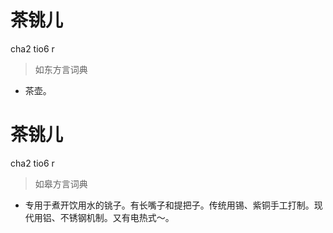 # 茶铫儿
cha2 tio6 r
> 如东方言词典
- 茶壶。

# 茶铫儿
cha2 tio6 r
> 如皋方言词典
- 专用于煮开饮用水的铫子。有长嘴子和提把子。传统用锡、紫铜手工打制。现代用铝、不锈钢机制。又有电热式～。
